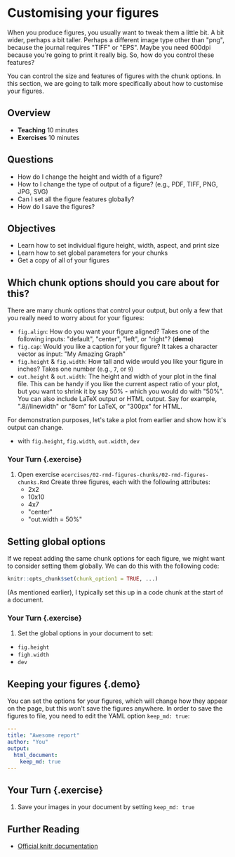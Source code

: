 # Customising your figures

When you produce figures, you usually want to tweak them a little bit. A bit wider, perhaps a bit taller. Perhaps a different image type other than "png", because the journal requires "TIFF" or "EPS". Maybe you need 600dpi because you're going to print it really big. So, how do you control these features?

You can control the size and features of figures with the chunk options. In this section, we are going to talk more specifically about how to customise your figures.

## Overview

* **Teaching** 10 minutes
* **Exercises** 10 minutes

## Questions

* How do I change the height and width of a figure?
* How to I change the type of output of a figure? (e.g., PDF, TIFF, PNG, JPG, SVG)
* Can I set all the figure features globally?
* How do I save the figures?

## Objectives

* Learn how to set individual figure height, width, aspect, and print size
* Learn how to set global parameters for your chunks
* Get a copy of all of your figures

## Which chunk options should you care about for this?

There are many chunk options that control your output, but only a few that you really need to worry about for your figures:

- `fig.align`: How do you want your figure aligned? Takes one of the following inputs: "default", "center", "left", or "right"? (**demo**)
- `fig.cap`: Would you like a caption for your figure? It takes a character vector as input: "My Amazing Graph"
- `fig.height` & `fig.width`: How tall and wide would you like your figure in inches? Takes one number (e.g., `7`, or `9`)
- `out.height` & `out.width`: The height and width of your plot in the final file. This can be handy if you like the current aspect ratio of your plot, but you want to shrink it by say 50% - which you would do with "50%". You can also include LaTeX output or HTML output. Say for example, ".8//linewidth" or "8cm" for LaTeX, or "300px" for HTML.

For demonstration purposes, let's take a plot from earlier and show how it's output can change.

* with `fig.height`, `fig.width`, `out.width`, `dev`

### Your Turn {.exercise}

1. Open exercise `ecercises/02-rmd-figures-chunks/02-rmd-figures-chunks.Rmd` Create three figures, each with the following attributes:
    * 2x2
    * 10x10
    * 4x7
    * "center"
    * "out.width = 50%"

## Setting global options

If we repeat adding the same chunk options for each figure, we might want to consider setting them globally. We can do this with the following code:

```r
knitr::opts_chunk$set(chunk_option1 = TRUE, ...)
```

(As mentioned earlier), I typically set this up in a code chunk at the start of a document.

### Your Turn {.exercise}

1. Set the global options in your document to set:
  * `fig.height`
  * `figh.width`
  * `dev`

## Keeping your figures {.demo}

You can set the options for your figures, which will change how they appear on the page, but this won't save the figures anywhere. In order to save the figures to file, you need to edit the YAML option `keep_md: true`:

```YAML
---
title: "Awesome report"
author: "You"
output:
  html_document:
    keep_md: true
---
```

## Your Turn {.exercise}

1. Save your images in your document by setting `keep_md: true`

## Further Reading

- [Official knitr documentation](https://yihui.name/knitr/options/#plots)
